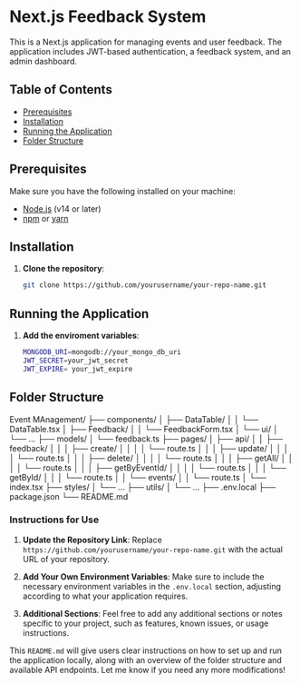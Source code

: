 # Next.js Feedback System

This is a Next.js application for managing events and user feedback. The application includes JWT-based authentication, a feedback system, and an admin dashboard.

## Table of Contents

- [Prerequisites](#prerequisites)
- [Installation](#installation)
- [Running the Application](#running-the-application)
- [Folder Structure](#folder-structure)

## Prerequisites

Make sure you have the following installed on your machine:

- [Node.js](https://nodejs.org/en/download/) (v14 or later)
- [npm](https://www.npmjs.com/get-npm) or [yarn](https://yarnpkg.com/getting-started/install)

## Installation

1. **Clone the repository**:

   ```bash
   git clone https://github.com/yourusername/your-repo-name.git

## Running the Application

1. **Add the enviroment variables**:

   ```bash
   MONGODB_URI=mongodb://your_mongo_db_uri
   JWT_SECRET=your_jwt_secret
   JWT_EXPIRE= your_jwt_expire

## Folder Structure
Event MAnagement/
├── components/
│   ├── DataTable/
│   │   └── DataTable.tsx
│   ├── Feedback/
│   │   └── FeedbackForm.tsx
│   └── ui/
│       └── ...
├── models/
│   └── feedback.ts
├── pages/
│   ├── api/
│   │   ├── feedback/
│   │   │   ├── create/
│   │   │   │   └── route.ts
│   │   │   ├── update/
│   │   │   │   └── route.ts
│   │   │   ├── delete/
│   │   │   │   └── route.ts
│   │   │   ├── getAll/
│   │   │   │   └── route.ts
│   │   │   ├── getByEventId/
│   │   │   │   └── route.ts
│   │   │   └── getById/
│   │   │       └── route.ts
│   │   └── events/
│   │       └── route.ts
│   └── index.tsx
├── styles/
│   └── ...
├── utils/
│   └── ...
├── .env.local
├── package.json
└── README.md


### Instructions for Use
1. **Update the Repository Link**: Replace `https://github.com/yourusername/your-repo-name.git` with the actual URL of your repository.
  
2. **Add Your Own Environment Variables**: Make sure to include the necessary environment variables in the `.env.local` section, adjusting according to what your application requires.

3. **Additional Sections**: Feel free to add any additional sections or notes specific to your project, such as features, known issues, or usage instructions.

This `README.md` will give users clear instructions on how to set up and run the application locally, along with an overview of the folder structure and available API endpoints. Let me know if you need any more modifications!
